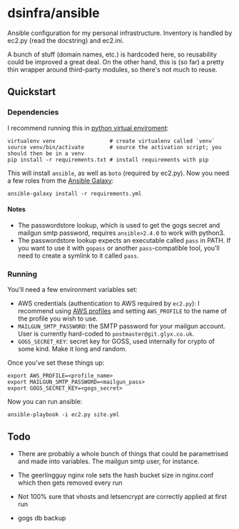 # dsinfra/ansible

Ansible configuration for my personal infrastructure. Inventory is handled by
ec2.py (read the docstring) and ec2.ini.

A bunch of stuff (domain names, etc.) is hardcoded here, so reusability could
be improved a great deal.  On the other hand, this is (so far) a pretty thin
wrapper around third-party modules, so there's not much to reuse.

## Quickstart

### Dependencies

I recommend running this in [python virtual enviroment](https://virtualenv.pypa.io/en/stable/):

    virtualenv venv                 # create virtualenv called `venv`
    source venv/bin/activate        # source the activation script; you should then be in a venv
    pip install -r requirements.txt # install requirements with pip

This will install `ansible`, as well as `boto` (required by ec2.py). Now you
need a few roles from the [Ansible Galaxy](https://galaxy.ansible.com/):

    ansible-galaxy install -r requirements.yml

#### Notes

 - The passwordstore lookup, which is used to get the gogs secret and mailgun
   smtp password, requires `ansible>2.4.0` to work with python3.
 - The passwordstore lookup expects an executable called `pass` in PATH. If you
   want to use it with `gopass` or another `pass`-compatible tool, you'll need
   to create a symlink to it called `pass`.

### Running

You'll need a few environment variables set:

 - AWS credentials (authentication to AWS required by `ec2.py`): I recommend
   using [AWS profiles](https://docs.aws.amazon.com/cli/latest/userguide/cli-chap-getting-started.html#cli-multiple-profiles)
   and setting `AWS_PROFILE` to the name of the profile you wish to use.
 - `MAILGUN_SMTP_PASSWORD`: the SMTP password for your mailgun account. User is
   currently hard-coded to `postmaster@git.glyx.co.uk`.
 - `GOGS_SECRET_KEY`: secret key for GOSS, used internally for crypto of some
   kind. Make it long and random.

Once you've set these things up:

    export AWS_PROFILE=<profile_name>
    export MAILGUN_SMTP_PASSWORD=<mailgun_pass>
    export GOGS_SECRET_KEY=<gogs_secret>

Now you can run ansible:

    ansible-playbook -i ec2.py site.yml

## Todo

 - There are probably a whole bunch of things that could be parametrised and
   made into variables. The mailgun smtp user, for instance.

 - The geerlingguy nginx role sets the hash bucket size in nginx.conf which then
   gets removed every run

 - Not 100% sure that vhosts and letsencrypt are correctly applied at first run

 - gogs db backup
